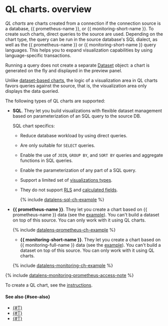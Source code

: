 # QL charts. overview

_QL charts_ are charts created from a connection if the connection source is a database, {{ prometheus-name }}, or {{ monitoring-short-name }}. To create such charts, direct queries to the source are used. Depending on the chart type, the query can be run in the source database's SQL dialect, as well as the {{ prometheus-name }} or {{ monitoring-short-name }} query languages. This helps you to expand visualization capabilities by using language-specific transactions.

Running a query does not create a separate [Dataset](../dataset/index.md) object: a chart is generated on the fly and displayed in the preview panel.

Unlike [dataset-based charts](#dataset-based-charts), the logic of a visualization area in QL charts favors queries against the source, that is, the visualization area only displays the data queried.

The following types of QL charts are supported:

* **SQL**. They let you build visualizations with flexible dataset management based on parameterization of an SQL query to the source DB.

  SQL chart specifics:

  * Reduce database workload by using direct queries.
  * Are only suitable for `SELECT` queries.
  * Enable the use of `JOIN`, `GROUP BY`, and `SORT BY` queries and aggregate functions in SQL queries.
  * Enable the parameterization of any part of a SQL query.
  * Support a limited set of [visualizations types](../../visualization-ref/index.md).
  * They do not support [RLS](../../security/row-level-security.md) and [calculated fields](../calculations/index.md).

    {% include [datalens-sql-ch-example](../../../_includes/datalens/datalens-sql-ch-example.md) %}

* **{{ prometheus-name }}**. They let you create a chart based on {{ prometheus-name }} data (see the [example](https://datalens.yandex-team.ru/ql/ssvptrd5tqh0k)). You can't build a dataset on top of this source. You can only work with it using QL charts.

  {% include [datalens-prometheus-ch-example](../../../_includes/datalens/datalens-prometheus-ch-example.md) %}

  * **{{ monitoring-short-name }}**. They let you create a chart based on {{ monitoring-full-name }} data (see the [example](https://datalens.yandex-team.ru/ql/99c6irbpsmam1)). You can't build a dataset on top of this source. You can only work with it using QL charts.

  {% include [datalens-monitoring-ch-example](../../../_includes/datalens/datalens-monitoring-ch-example.md) %}

{% include [datalens-monitoring-prometheus-access-note](../../../_includes/datalens/datalens-monitoring-prometheus-access-note.md) %}

To create a QL chart, see the [instructions](../../operations/chart/create-sql-chart.md).

#### See also {#see-also}

- [{#T}](../../operations/chart/create-sql-chart.md)
- [{#T}](../../concepts/chart/index.md)
- [{#T}](../../operations/chart/create-chart.md)
